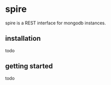 # spire

spire is a REST interface for mongodb instances.


## installation

todo

## getting started

todo
